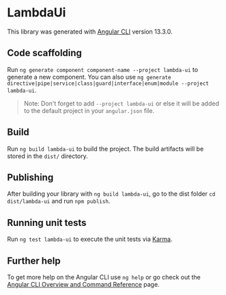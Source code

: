 # LambdaUi

This library was generated with [Angular CLI](https://github.com/angular/angular-cli) version 13.3.0.

## Code scaffolding

Run `ng generate component component-name --project lambda-ui` to generate a new component. You can also use `ng generate directive|pipe|service|class|guard|interface|enum|module --project lambda-ui`.
> Note: Don't forget to add `--project lambda-ui` or else it will be added to the default project in your `angular.json` file. 

## Build

Run `ng build lambda-ui` to build the project. The build artifacts will be stored in the `dist/` directory.

## Publishing

After building your library with `ng build lambda-ui`, go to the dist folder `cd dist/lambda-ui` and run `npm publish`.

## Running unit tests

Run `ng test lambda-ui` to execute the unit tests via [Karma](https://karma-runner.github.io).

## Further help

To get more help on the Angular CLI use `ng help` or go check out the [Angular CLI Overview and Command Reference](https://angular.io/cli) page.
